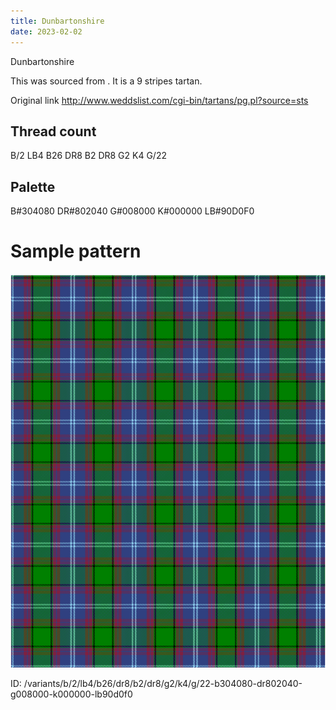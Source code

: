 ```yaml
---
title: Dunbartonshire
date: 2023-02-02
---
```

Dunbartonshire

This was sourced from <no value>.  It is a 9 stripes tartan.

Original link http://www.weddslist.com/cgi-bin/tartans/pg.pl?source=sts

## Thread count
B/2 LB4 B26 DR8 B2 DR8 G2 K4 G/22

## Palette
B#304080 DR#802040 G#008000 K#000000 LB#90D0F0

# Sample pattern

![Tartan detail](tartan.png "B/2 LB4 B26 DR8 B2 DR8 G2 K4 G/22 tartan")

ID: /variants/b/2/lb4/b26/dr8/b2/dr8/g2/k4/g/22-b304080-dr802040-g008000-k000000-lb90d0f0